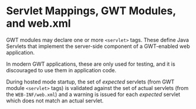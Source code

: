 # Servlet Mappings, GWT Modules, and web.xml

GWT modules may declare one or more `<servlet>` tags. These define Java Servlets that implement the server-side component of a GWT-enabled web application.

In modern GWT applications, these are only used for testing, and it is discouraged to use them in application code.

During hosted mode startup, the set of *expected* servlets (from GWT module `<servlet>` tags) is validated against the set of actual servlets (from the `WEB-INF/web.xml`) and a warning is issued for each *expected* servlet which does not match an actual servlet.
